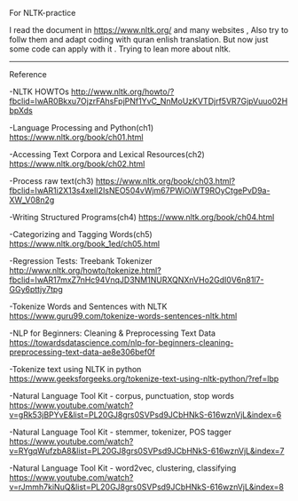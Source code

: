 For NLTK-practice

I read the document in https://www.nltk.org/ and many websites , Also try to follw them and adapt coding with quran enlish translation. But now just some code can apply with it . Trying to lean more about nltk. 

----------------------------------------------------------------------------------------------

Reference 

-NLTK HOWTOs
http://www.nltk.org/howto/?fbclid=IwAR0Bkxu7OjzrFAhsFpjPNf1YvC_NnMoUzKVTDjrf5VR7GjpVuuo02HbpXds

-Language Processing and Python(ch1)
https://www.nltk.org/book/ch01.html

-Accessing Text Corpora and Lexical Resources(ch2)
https://www.nltk.org/book/ch02.html

-Process raw text(ch3)
https://www.nltk.org/book/ch03.html?fbclid=IwAR1i2X13s4xeII2IsNEO504vWjm67PWiOiWT9ROyCtgePvD9a-XW_V08n2g

-Writing Structured Programs(ch4)
https://www.nltk.org/book/ch04.html

-Categorizing and Tagging Words(ch5)
https://www.nltk.org/book_1ed/ch05.html

-Regression Tests: Treebank Tokenizer
http://www.nltk.org/howto/tokenize.html?fbclid=IwAR17mxZ7nHc94VnqJD3NM1NURXQNXnVHo2GdI0V6n81l7-GGy6pttjy7tpg

-Tokenize Words and Sentences with NLTK
https://www.guru99.com/tokenize-words-sentences-nltk.html

-NLP for Beginners: Cleaning & Preprocessing Text Data
https://towardsdatascience.com/nlp-for-beginners-cleaning-preprocessing-text-data-ae8e306bef0f

-Tokenize text using NLTK in python
https://www.geeksforgeeks.org/tokenize-text-using-nltk-python/?ref=lbp

-Natural Language Tool Kit - corpus, punctuation, stop words
https://www.youtube.com/watch?v=gRk53jBPYvE&list=PL20GJ8grs0SVPsd9JCbHNkS-616wznVjL&index=6

-Natural Language Tool Kit - stemmer, tokenizer, POS tagger
https://www.youtube.com/watch?v=RYgqWufzbA8&list=PL20GJ8grs0SVPsd9JCbHNkS-616wznVjL&index=7

-Natural Language Tool Kit - word2vec, clustering, classifying
https://www.youtube.com/watch?v=rJmmh7kiNuQ&list=PL20GJ8grs0SVPsd9JCbHNkS-616wznVjL&index=8
